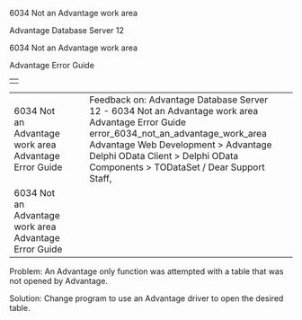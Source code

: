 6034 Not an Advantage work area




Advantage Database Server 12  

6034 Not an Advantage work area

Advantage Error Guide

|  |
| --- |
|  |

|  |  |  |  |  |
| --- | --- | --- | --- | --- |
| 6034 Not an Advantage work area  Advantage Error Guide |  |  | Feedback on: Advantage Database Server 12 - 6034 Not an Advantage work area Advantage Error Guide error\_6034\_not\_an\_advantage\_work\_area Advantage Web Development > Advantage Delphi OData Client > Delphi OData Components > TODataSet / Dear Support Staff, |  |
| 6034 Not an Advantage work area  Advantage Error Guide |  |  |  |  |

Problem: An Advantage only function was attempted with a table that was not opened by Advantage.

Solution: Change program to use an Advantage driver to open the desired table.